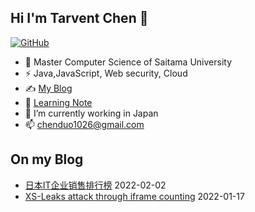 ## Hi I'm Tarvent Chen 👋

<!--
**Tarvent/Tarvent** is a ✨ _special_ ✨ repository because its `README.md` (this file) appears on your GitHub profile.

Here are some ideas to get you started:

- 🔭 I’m currently working on ...
- 🌱 I’m currently learning ...
- 👯 I’m looking to collaborate on ...
- 🤔 I’m looking for help with ...
- 💬 Ask me about ...
- 📫 How to reach me: ...
- 😄 Pronouns: ...
- ⚡ Fun fact: ...
-->

[![GitHub](https://img.shields.io/badge/dynamic/json?logo=github&label=GitHub&labelColor=495867&color=495867&query=%24.data.totalSubs&url=https%3A%2F%2Fapi.spencerwoo.com%2Fsubstats%2F%3Fsource%3Dgithub%26queryKey%3Dhayschan&style=flat-square)](https://github.com/Tarvent)

- 🍻 Master Computer Science of Saitama University
- ⚡ Java,JavaScript, Web security, Cloud
- ✍️ [My Blog](https://tarvent.github.io/chenduo-blog.github.io/)
- 🌱 [Learning Note](https://tarvent.github.io/Chenduo_LearnNote/#/)
- 🔭 I’m currently working in Japan
- 📫 chenduo1026@gmail.com
  
## On my Blog 
- [日本IT企业销售排行榜](https://tarvent.github.io/chenduo-blog.github.io/2023/02/02/%E6%97%A5%E6%9C%AC%E5%A3%B2%E4%B8%8A%E9%AB%98%E3%83%A9%E3%83%B3%E3%82%AD%E3%83%B3%E3%82%B0/) 2022-02-02
- [XS-Leaks attack through iframe counting](https://tarvent.github.io/chenduo-blog.github.io/2023/01/17/XS-Leaks%E6%94%BB%E5%87%BB/) 2022-01-17
